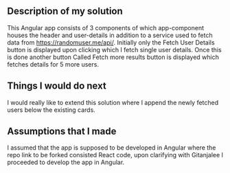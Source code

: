 ## Description of my solution

This Angular app consists of 3 components of which app-component houses the header and user-details in addition to a service used to fetch data from 
https://randomuser.me/api/. Initially only the Fetch User Details button is displayed upon clicking which I fetch single user details. Once this is done
another button Called Fetch more results button is displayed which fetches details for 5 more users.

## Things I would do next

I would really like to extend this solution where I append the newly fetched users below the existing cards.

## Assumptions that I made

I assumed that the app is supposed to be developed in Angular where the repo link to be forked consisted React code, upon clarifying with Gitanjalee I 
proceeded to develop the app in Angular. 
